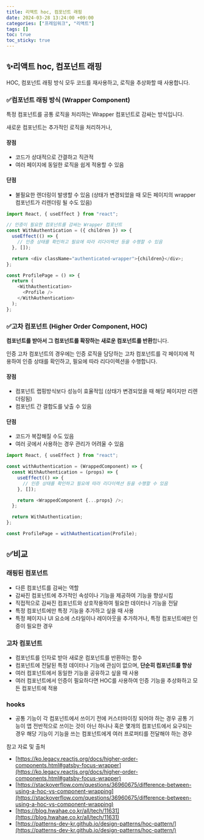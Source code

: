 ```yaml
---
title: 리액트 hoc, 컴포넌트 래핑
date: 2024-03-28 13:24:00 +09:00
categories: ["프레임워크", "리액트"]
tags: []
toc: true
toc_sticky: true
---
```


## ✨리액트 hoc, 컴포넌트 래핑

HOC, 컴포넌트 래핑 방식 모두 코드를 재사용하고, 로직을 추상화할 때 사용합니다.

### ✅컴포넌트 래핑 방식 (Wrapper Component)

특정 컴포넌트를 공통 로직을 처리하는 Wrapper 컴포넌트로 감싸는 방식입니다.

새로운 컴포넌트는 추가적인 로직을 처리하거나,

#### 장점

- 코드가 상대적으로 간결하고 직관적
- 여러 페이지에 동일한 로직을 쉽게 적용할 수 있음

#### 단점

- 불필요한 렌더링이 발생할 수 있음 (상태가 변경되었을 때 모든 페이지의 wrapper 컴포넌트가 리렌더링 될 수도 있음)

```js
import React, { useEffect } from "react";

// 인증이 필요한 컴포넌트를 감싸는 Wrapper 컴포넌트
const WithAuthentication = ({ children }) => {
  useEffect(() => {
    // 인증 상태를 확인하고 필요에 따라 리다이렉션 등을 수행할 수 있음
  }, []);

  return <div className="authenticated-wrapper">{children}</div>;
};

const ProfilePage = () => {
  return (
    <WithAuthentication>
      <Profile />
    </WithAuthentication>
  );
};
```

### ✅고차 컴포넌트 (Higher Order Component, HOC)

**컴포넌트를 받아서 그 컴포넌트를 확장하는 새로운 컴포넌트를 반환**합니다.

인증 고차 컴포넌트의 경우에는 인증 로직을 담당하는 고차 컴포넌트를 각 페이지에 적용하여 인증 상태를 확인하고, 필요에 따라 리다이렉션을 수행합니다.

#### 장점

- 컴포넌트 랩핑방식보다 성능이 효율적임 (상태가 변경되었을 때 해당 페이지만 리렌더링됨)
- 컴포넌트 간 결합도를 낮출 수 있음

#### 단점

- 코드가 복잡해질 수도 있음
- 여러 곳에서 사용하는 경우 관리가 어려울 수 있음

```js
import React, { useEffect } from "react";

const withAuthentication = (WrappedComponent) => {
  const WithAuthentication = (props) => {
    useEffect(() => {
      // 인증 상태를 확인하고 필요에 따라 리다이렉션 등을 수행할 수 있음
    }, []);

    return <WrappedComponent {...props} />;
  };

  return WithAuthentication;
};

const ProfilePage = withAuthentication(Profile);
```

## ✅비교

### 래핑된 컴포넌트

- 다른 컴포넌트를 감싸는 역할
- 감싸진 컴포넌트에 추가적인 속성이나 기능을 제공하여 기능을 향상시킴
- 직접적으로 감싸진 컴포넌트와 상호작용하여 필요한 데이터나 기능을 전달
- 특정 컴포넌트에만 특정 기능을 추가하고 싶을 때 사용
- 특정 페이지나 UI 요소에 스타일이나 레이아웃을 추가하거나, 특정 컴포넌트에만 인증이 필요한 경우

### 고차 컴포넌트

- 컴포넌트를 인자로 받아 새로운 컴포넌트를 반환하는 함수
- 컴포넌트에 전달된 특정 데이터나 기능에 관심이 없으며, **단순히 컴포넌트를 향상**
- 여러 컴포넌트에서 동일한 기능을 공유하고 싶을 때 사용
- 여러 컴포넌트에서 인증이 필요하다면 HOC를 사용하여 인증 기능을 추상화하고 모든 컴포넌트에 적용

### hooks

- 공통 기능이 각 컴포넌트에서 쓰이기 전에 커스터마이징 되어야 하는 경우
  공통 기능이 앱 전반적으로 쓰이는 것이 아닌 하나나 혹은 몇개의 컴포넌트에서 요구되는 경우
  해당 기능이 기능을 쓰는 컴포넌트에게 여러 프로퍼티를 전달해야 하는 경우

참고 자료 및 출처

- [https://ko.legacy.reactjs.org/docs/higher-order-components.html#gatsby-focus-wrapper](https://ko.legacy.reactjs.org/docs/higher-order-components.html#gatsby-focus-wrapper)
- [https://stackoverflow.com/questions/36960675/difference-between-using-a-hoc-vs-component-wrapping](https://stackoverflow.com/questions/36960675/difference-between-using-a-hoc-vs-component-wrapping)
- [https://blog.hwahae.co.kr/all/tech/11631](https://blog.hwahae.co.kr/all/tech/11631)
- [https://patterns-dev-kr.github.io/design-patterns/hoc-pattern/](https://patterns-dev-kr.github.io/design-patterns/hoc-pattern/)
